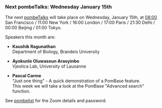 ### Next pombeTalks: Wednesday January 15th
<!-- pombase_flags: frontpage -->
<!-- newsfeed_thumbnail: PombeTalks32px.png -->

The next [pombeTalks](https://evonuclab.org/pombetalks) will take
place on Wednesday, January 15th, at [08:00](https://everytimezone.com/s/0d8dfbff)
San Francisco / 11:00 New York / 16:00 London / 17:00 Paris / 21:30
Delhi / 00:00 Beijing / 01:00 Tokyo.

Speakers this month are:

  - **Kaushik Ragunathan** \
    Department of Biology, Brandeis University

  - **Ayokunle Oluwaseun Araoyinbo** \
    Vjestica Lab, University of Lausanne

  - **Pascal Carme** \
    "Just one thing" - A quick demonstration of a PomBase feature. \
    This week we will take a look at the PomBase "Advanced search"
    function.

See [pombelist](https://lists.cam.ac.uk/sympa/info/ucam-pombelist) for
the Zoom details and password.

